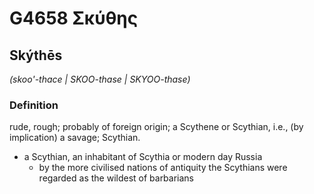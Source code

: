 # G4658 Σκύθης

## Skýthēs

_(skoo'-thace | SKOO-thase | SKYOO-thase)_

### Definition

rude, rough; probably of foreign origin; a Scythene or Scythian, i.e., (by implication) a savage; Scythian.

- a Scythian, an inhabitant of Scythia or modern day Russia
  - by the more civilised nations of antiquity the Scythians were regarded as the wildest of barbarians

